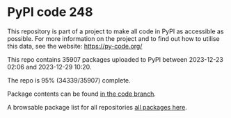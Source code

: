 # PyPI code 248

This repository is part of a project to make all code in PyPI as accessible as possible. For more information 
on the project and to find out how to utilise this data, see the website: https://py-code.org/

This repo contains 35907 packages uploaded to PyPI between 
2023-12-23 02:06 and 2023-12-29 10:20.

The repo is 95% (34339/35907) complete.

Package contents can be found [in the code branch](https://github.com/pypi-data/pypi-mirror-248/tree/code/packages).

A browsable package list for all repositories [all packages here](https://py-code.org/repositories/pypi-mirror-248).


